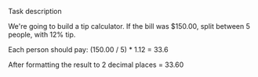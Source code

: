 Task description

We're going to build a tip calculator.
If the bill was $150.00, split between 5 people, with 12% tip.

Each person should pay:
(150.00 / 5) * 1.12 = 33.6

After formatting the result to 2 decimal places = 33.60
